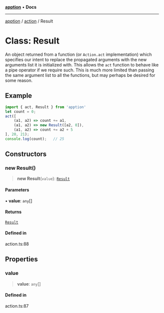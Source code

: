 [**apption**](../../README.md) • **Docs**

***

[apption](../../modules.md) / [action](../README.md) / Result

# Class: Result

An object returned from a function (or `Action.act` implementation) which specifies our intent to 
replace the propagated arguments with the new arguments list it is initialized with. This allows the 
`act` function to behave like a pipe operator if we require such. This is much more limited than 
passing the same argument list to all the functions, but may perhaps be desired for some reason.

## Example

```ts
import { act, Result } from 'apption'
let count = 0;
act([
    (a1, a2) => count += a1,
    (a1, a2) => new Result([a2, 0]),
    (a1, a2) => count += a2 + 5
], 20, 21);
console.log(count);   // 25
```

## Constructors

### new Result()

> **new Result**(`value`): [`Result`](Result.md)

#### Parameters

• **value**: `any`[]

#### Returns

[`Result`](Result.md)

#### Defined in

action.ts:88

## Properties

### value

> **value**: `any`[]

#### Defined in

action.ts:87
